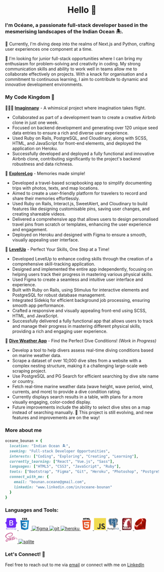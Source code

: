 <h1 align='center'>Hello 👋</h1>
<h3>I'm Océane, a passionate full-stack developer based in the mesmerising landscapes of the Indian Ocean 🏝️. </h3>

🌱 Currently, I'm diving deep into the realms of Next.js and Python, crafting user experiences one component at a time.

🤝 I'm looking for junior full-stack opportunities where I can bring my enthusiasm for problem-solving and creativity in coding. My strong communication skills and ability to work well in teams allow me to collaborate effectively on projects. With a knack for organisation and a commitment to continuous learning, I aim to contribute to dynamic and innovative development environments.

<h3>My Code Kingdom 🚀</h3>

👩🏻‍🍼 <a href='https://github.com/Oce-ane/Explore_Log'>**Imaginnany**</a> - A whimsical project where imagination takes flight.
- Collaborated as part of a development team to create a creative Airbnb clone in just one week.
- Focused on backend development and generating over 120 unique seed data entries to ensure a rich and diverse user experience.
- Used Ruby on Rails, PostgreSQL, and Cloudinary, along with SCSS, HTML, and JavaScript for front-end elements, and deployed the application on Heroku.
- Successfully developed and deployed a fully functional and innovative Airbnb clone, contributing significantly to the project's backend robustness and data richness.
  
🚌 <a href='https://github.com/Oce-ane/imaginanny'>**ExploreLog**</a> - Memories made simple!
- Developed a travel-based scrapbooking app to simplify documenting trips with photos, texts, and map locations.
- Aimed to create a user-friendly platform for travelers to record and share their memories effortlessly.
- Used Ruby on Rails, Interact.js, SweetAlert, and Cloudinary to build features like designing customisable pins, saving user changes, and creating shareable videos.
- Delivered a comprehensive app that allows users to design personalised travel pins from scratch or templates, enhancing the user experience and engagement.
- Deployed on Heroku and designed with Figma to ensure a smooth, visually appealing user interface.

💪 <a href='https://github.com/Oce-ane/LevelUp'>**LevelUp**</a> - Perfect Your Skills, One Step at a Time!
- Developed LevelUp to enhance coding skills through the creation of a comprehensive skill-tracking application.
- Designed and implemented the entire app independently, focusing on helping users track their progress in mastering various physical skills.
- Used Figma to create a seamless and intuitive user interface and experience.
- Built with Ruby on Rails, using Stimulus for interactive elements and PostgreSQL for robust database management.
- Integrated Sidekiq for efficient background job processing, ensuring smooth app performance.
- Crafted a responsive and visually appealing front-end using SCSS, HTML, and JavaScript.
- Successfully delivered a fully functional app that allows users to track and manage their progress in mastering different physical skills, providing a rich and engaging user experience.

🌊 <a href='https://github.com/Oce-ane/diving-weather-app'>**Dive Weather App**</a> - Find the Perfect Dive Conditions! _(Work in Progress)_
- Develop a tool to help divers assess real-time diving conditions based on marine weather data.
- Scrape a dataset of over 10,000 dive sites from a website with a complex nesting structure, making it a challenging large-scale web scraping project.
- Use PostgreSQL and PG Search for efficient searching by dive site name or country.
- Fetch real-time marine weather data (wave height, wave period, wind, currents, and more) to provide a dive condition rating.
- Currently displays search results in a table, with plans for a more visually engaging, color-coded display.
- Future improvements include the ability to select dive sites on a map instead of searching manually.
🔨 This project is still evolving, and new features and improvements are on the way!


<h3>More about me</h3>

```ruby
oceane_bounan = {
  location: "Indian Ocean 🏝️",
  seeking: "Full-stack Developer Opportunities",
  interests: ["Coding", "Exploring", "Creating", "Learning"],
  currently_learning: ["React", "Vue.js", "Sass"],
  languages: ["HTML5", "CSS3", "JavaScript", "Ruby"],
  tools: ["Bootstrap", "Figma", "Git", "Heroku", "Photoshop", "PostgreSQL", "Postman", "Puppeteer", "Rails", "Redis", "SQLite"],
  connect_with_me: {
    email: "bounan.oceane@gmail.com",
    linkedin: "www.linkedin.com/in/oceane-bounan"
  }
}
```

<h3 align="left">Languages and Tools:</h3>
<p align="left"> <a href="https://getbootstrap.com" target="_blank" rel="noreferrer"> <img src="https://raw.githubusercontent.com/devicons/devicon/master/icons/bootstrap/bootstrap-plain-wordmark.svg" alt="bootstrap" width="40" height="40"/> </a> <a href="https://www.w3schools.com/css/" target="_blank" rel="noreferrer"> <img src="https://raw.githubusercontent.com/devicons/devicon/master/icons/css3/css3-original-wordmark.svg" alt="css3" width="40" height="40"/> </a> <a href="https://www.figma.com/" target="_blank" rel="noreferrer"> <img src="https://www.vectorlogo.zone/logos/figma/figma-icon.svg" alt="figma" width="40" height="40"/> </a> <a href="https://git-scm.com/" target="_blank" rel="noreferrer"> <img src="https://www.vectorlogo.zone/logos/git-scm/git-scm-icon.svg" alt="git" width="40" height="40"/> </a> <a href="https://heroku.com" target="_blank" rel="noreferrer"> <img src="https://www.vectorlogo.zone/logos/heroku/heroku-icon.svg" alt="heroku" width="40" height="40"/> </a> <a href="https://www.w3.org/html/" target="_blank" rel="noreferrer"> <img src="https://raw.githubusercontent.com/devicons/devicon/master/icons/html5/html5-original-wordmark.svg" alt="html5" width="40" height="40"/> </a> <a href="https://developer.mozilla.org/en-US/docs/Web/JavaScript" target="_blank" rel="noreferrer"> <img src="https://raw.githubusercontent.com/devicons/devicon/master/icons/javascript/javascript-original.svg" alt="javascript" width="40" height="40"/> </a> <a href="https://www.postgresql.org" target="_blank" rel="noreferrer"> <img src="https://raw.githubusercontent.com/devicons/devicon/master/icons/postgresql/postgresql-original-wordmark.svg" alt="postgresql" width="40" height="40"/> </a> <a href="https://rubyonrails.org" target="_blank" rel="noreferrer"> <img src="https://raw.githubusercontent.com/devicons/devicon/master/icons/rails/rails-original-wordmark.svg" alt="rails" width="40" height="40"/> </a> <a href="https://www.ruby-lang.org/en/" target="_blank" rel="noreferrer"> <img src="https://raw.githubusercontent.com/devicons/devicon/master/icons/ruby/ruby-original.svg" alt="ruby" width="40" height="40"/> </a> <a href="https://sass-lang.com" target="_blank" rel="noreferrer"> <img src="https://raw.githubusercontent.com/devicons/devicon/master/icons/sass/sass-original.svg" alt="sass" width="40" height="40"/> </a> <a href="https://www.sqlite.org/" target="_blank" rel="noreferrer"> <img src="https://www.vectorlogo.zone/logos/sqlite/sqlite-icon.svg" alt="sqlite" width="40" height="40"/> </a> </p>


<h3>Let's Connect! 📩</h3>
Feel free to reach out to me via <a href="mailto:bounan.oceane@gmail.com">email</a> or connect with me on 
<a href="https://www.linkedin.com/in/oceane-bounan">LinkedIn</a>


